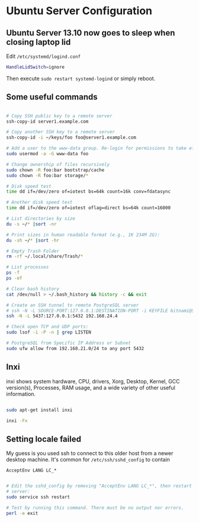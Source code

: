 # Ubuntu Server Configuration

## Ubuntu Server 13.10 now goes to sleep when closing laptop lid

Edit `/etc/systemd/logind.conf`

```bash
HandleLidSwitch=ignore
```

Then execute `sudo restart systemd-logind` or simply reboot.

## Some useful commands

```bash

# Copy SSH public key to a remote server
ssh-copy-id server1.example.com

# Copy another SSH key to a remote server
ssh-copy-id -i ~/keys/foo foo@server1.example.com

# Add a user to the www-data group. Re-login for permissions to take effect.
sudo usermod -a -G www-data foo

# Change ownership of files recursively
sudo chown -R foo:bar bootstrap/cache
sudo chown -R foo:bar storage/*

# Disk speed test
time dd if=/dev/zero of=iotest bs=64k count=16k conv=fdatasync

# Another disk speed test
time dd if=/dev/zero of=iotest oflag=direct bs=64k count=16000

# List directories by size
du -s ~/* |sort -nr

# Print sizes in human readable format (e.g., 1K 234M 2G):
du -sh ~/* |sort -hr

# Empty Trash Folder
rm -rf ~/.local/share/Trash/*

# List processes
ps -f
ps -ef

# Clear bash history
cat /dev/null > ~/.bash_history && history -c && exit

# Create an SSH tunnel to remote PostgreSQL server
# ssh -N -L SOURCE-PORT:127.0.0.1:DESTINATION-PORT -i KEYFILE bitnami@SERVER-IP
ssh -N -L 5437:127.0.0.1:5432 192.168.24.4

# Check open TCP and UDP ports:
sudo lsof -i -P -n | grep LISTEN

# PostgreSQL from Specific IP Address or Subnet
sudo ufw allow from 192.168.21.0/24 to any port 5432

```

## Inxi

inxi shows system hardware, CPU, drivers, Xorg, Desktop, Kernel,
GCC version(s), Processes, RAM usage, and a wide variety of other useful information.

```bash

sudo apt-get install inxi

inxi -Fx

```

## Setting locale failed

My guess is you used ssh to connect to this older host from a newer desktop machine.
It's common for `/etc/ssh/sshd_config` to contain

    AcceptEnv LANG LC_*

```bash

# Edit the sshd_config by removing "AcceptEnv LANG LC_*", then restart ssh
# server:
sudo service ssh restart

# Test by running this command. There must be no output nor errors.
perl -e exit

```
